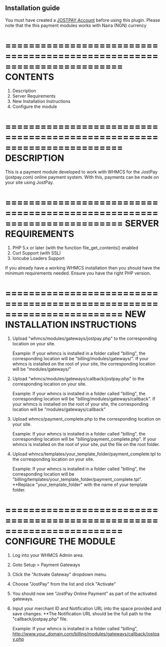 ﻿## Installation guide ##
  
You must have created a [JOSTPAY Account](https://jostpay.com/) before using this plugin.
Please note that the this payment modules works with Naira (NGN) currency

========================================================================
CONTENTS
========================================================================

1. Description
2. Server Requirements
3. New Installation Instructions
4. Configure the module

========================================================================
DESCRIPTION
========================================================================
This is a payment module developed to work with WHMCS
for the JostPay (jostpay.com) online payment system. With 
this, payments can be made on your site using JostPay.


========================================================================
SERVER REQUIREMENTS
========================================================================
1. PHP 5.x or later (with the function file_get_contents() enabled
2. Curl Support (with SSL)
3. Ioncube Loaders Support

If you already have a working WHMCS installation then you should have 
the minimum requirements needed. Ensure you have the right PHP version.


========================================================================
NEW INSTALLATION INSTRUCTIONS
========================================================================

1. Upload "whmcs/modules/gateways/jostpay.php" to the corresponding location
   on your site. 
   
   Example:
   If your whmcs is installed in a folder called "billing", the corresponding
   location will be "billing/modules/gateways/".
   If your whmcs is installed on the root of your site, the corresponding
   location will be "modules/gateways/"


2. Upload "whmcs/modules/gateways/callback/jostpay.php" to the corresponding location
   on your site. 
   
   Example:
   If your whmcs is installed in a folder called "billing", the corresponding
   location will be "billing/modules/gateways/callback".
   If your whmcs is installed on the root of your site, the corresponding
   location will be "modules/gateways/callback"

3. Upload whmcs/payment_complete.php to the corresponding location on your site.

   Example:
   If your whmcs is installed in a folder called "billing", the corresponding
   location will be "billing/payment_complete.php".
   If your whmcs is installed on the root of your site, put the file on the root folder.

4. Upload whmcs/templates/your_template_folder/payment_complete.tpl to the corresponding location on your site.

   Example:
   If your whmcs is installed in a folder called "billing", the corresponding
   location will be "billing/templates/your_template_folder/payment_complete.tpl".
   **Replace "your_template_folder" with the name of your template folder.


========================================================================
CONFIGURE THE MODULE
========================================================================

1. Log into your WHMCS Admin area.
2. Goto Setup > Payment Gateways
3. Click the "Activate Gateway" dropdown menu.
4. Choose "JostPay" from the list and click "Activate"
5. You should now see "JostPay Online Payment" as part of the activated
   gateways.
6. Input your merchant ID and Notification URL into the space provided and save changes.
**The Notification URL should be the full path to the "callback/jostpay.php" file.

	Example: 
        If your whmcs is installed in a folder called "billing",
        http://www.your_domain.com/billing/modules/gateways/callback/jostpay.php
		